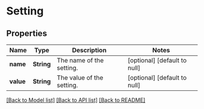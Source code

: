 # Setting

## Properties
Name | Type | Description | Notes
------------ | ------------- | ------------- | -------------
**name** | **String** | The name of the setting. | [optional] [default to null]
**value** | **String** | The value of the setting. | [optional] [default to null]

[[Back to Model list]](../README.md#documentation-for-models) [[Back to API list]](../README.md#documentation-for-api-endpoints) [[Back to README]](../README.md)


